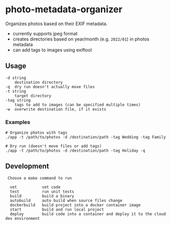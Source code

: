 # photo-metadata-organizer

Organizes photos based on their EXIF metadata.

- currently supports jpeg format
- creates directories based on year/month (e.g. `2022/01`) in photos metadata
- can add tags to images using exiftool

## Usage

```
-d string
    destination directory
-q	dry run doesn't actually move files
-t string
    target directory
-tag string
    tags to add to images (can be specified multiple times)
-w	overwrite destination file, if it exists
```

### Examples

```
# Organize photos with tags
./app -t /path/to/photos -d /destination/path -tag Wedding -tag Family

# Dry run (doesn't move files or add tags)
./app -t /path/to/photos -d /destination/path -tag Holiday -q
```

## Development

```
 Choose a make command to run

  vet           vet code
  test          run unit tests
  build         build a binary
  autobuild     auto build when source files change
  dockerbuild   build project into a docker container image
  start         build and run local project
  deploy        build code into a container and deploy it to the cloud dev environment
```
